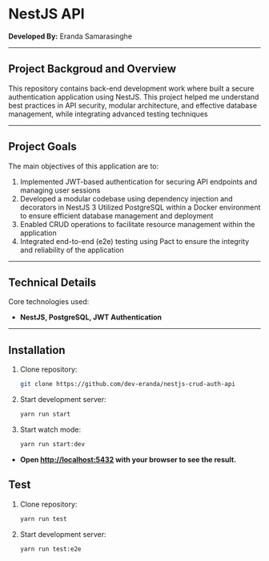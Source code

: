 # NestJS API

**Developed By:** Eranda Samarasinghe
<hr />

## Project Backgroud and Overview
This repository contains back-end development work where built a secure authentication application using NestJS. This project helped me understand best practices in API security, modular architecture, and effective database management, while integrating advanced testing techniques
<hr />

## Project Goals
The main objectives of this application are to:

1. Implemented JWT-based authentication for securing API endpoints and managing user sessions
2. Developed a modular codebase using dependency injection and decorators in NestJS
3  Utilized PostgreSQL within a Docker environment to ensure efficient database management and deployment
4. Enabled CRUD operations to facilitate resource management within the application
5. Integrated end-to-end (e2e) testing using Pact to ensure the integrity and reliability of the application
<hr />

## Technical Details
Core technologies used: 

- **NestJS, PostgreSQL, JWT Authentication**
<hr />

## Installation
1. Clone repository:
   ```sh
   git clone https://github.com/dev-eranda/nestjs-crud-auth-api
   
2. Start development server:
   ```sh
   yarn run start

3. Start watch mode:
   ```sh
   yarn run start:dev 
   
  - **Open [http://localhost:5432](http://localhost:5432) with your browser to see the result.**
    
## Test
1. Clone repository:
   ```sh
   yarn run test
   
2. Start development server:
   ```sh
   yarn run test:e2e
